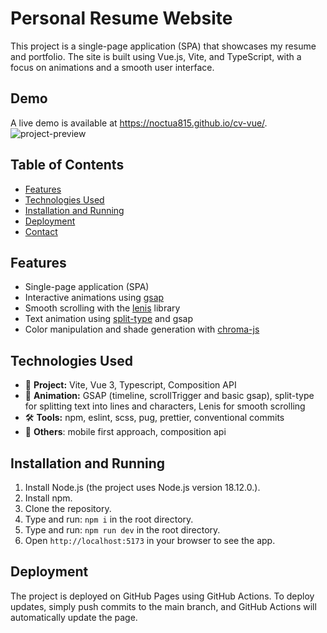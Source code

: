 # Personal Resume Website

This project is a single-page application (SPA) that showcases my resume and portfolio. The site is built using Vue.js, Vite, and TypeScript, with a focus on animations and a smooth user interface.

## Demo
A live demo is available at https://noctua815.github.io/cv-vue/.
![project-preview](./public/project-preview.gif)

## Table of Contents

- [Features](#features)
- [Technologies Used](#technologies-used)
- [Installation and Running](#installation-and-running)
- [Deployment](#deployment)
- [Contact](#contact)

## Features

- Single-page application (SPA)
- Interactive animations using [gsap](https://github.com/greensock/GSAP)
- Smooth scrolling with the [lenis](https://github.com/darkroomengineering/lenis) library
- Text animation using [split-type](https://github.com/lukePeavey/SplitType) and gsap
- Color manipulation and shade generation with [chroma-js](https://github.com/gka/chroma.js)

## Technologies Used

- 🎁 **Project:** Vite, Vue 3, Typescript, Composition API
- 🌟 **Animation:** GSAP (timeline, scrollTrigger and basic gsap),
  split-type for splitting text into lines and characters, Lenis for smooth scrolling
- 🛠️ **Tools:** npm, eslint, scss, pug, prettier, conventional commits
- 💎 **Others**: mobile first approach, composition api
   
## Installation and Running

1. Install Node.js (the project uses Node.js version 18.12.0.).
2. Install npm.
3. Clone the repository.
4. Type and run: `npm i` in the root directory.
5. Type and run: `npm run dev` in the root directory.
6. Open `http://localhost:5173` in your browser to see the app.

## Deployment
The project is deployed on GitHub Pages using GitHub Actions. To deploy updates, simply push commits to the main branch, and GitHub Actions will automatically update the page.
